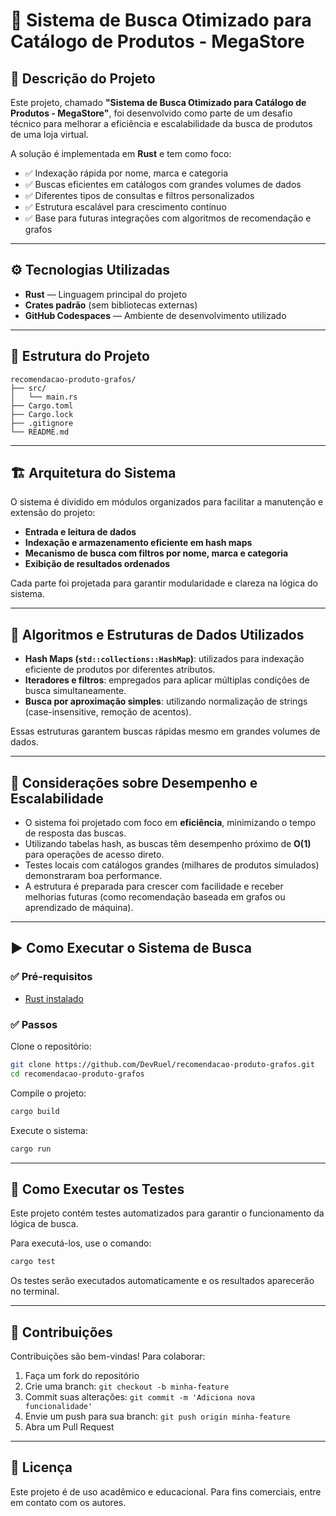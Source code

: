 # 🔎 Sistema de Busca Otimizado para Catálogo de Produtos - MegaStore

## 📘 Descrição do Projeto

Este projeto, chamado **"Sistema de Busca Otimizado para Catálogo de Produtos - MegaStore"**, foi desenvolvido como parte de um desafio técnico para melhorar a eficiência e escalabilidade da busca de produtos de uma loja virtual.

A solução é implementada em **Rust** e tem como foco:

- ✅ Indexação rápida por nome, marca e categoria  
- ✅ Buscas eficientes em catálogos com grandes volumes de dados  
- ✅ Diferentes tipos de consultas e filtros personalizados  
- ✅ Estrutura escalável para crescimento contínuo  
- ✅ Base para futuras integrações com algoritmos de recomendação e grafos

---

## ⚙️ Tecnologias Utilizadas

- **Rust** — Linguagem principal do projeto  
- **Crates padrão** (sem bibliotecas externas)  
- **GitHub Codespaces** — Ambiente de desenvolvimento utilizado

---

## 📁 Estrutura do Projeto

```
recomendacao-produto-grafos/
├── src/
│   └── main.rs
├── Cargo.toml
├── Cargo.lock
├── .gitignore
└── README.md
```

---

## 🏗️ Arquitetura do Sistema

O sistema é dividido em módulos organizados para facilitar a manutenção e extensão do projeto:

- **Entrada e leitura de dados**  
- **Indexação e armazenamento eficiente em hash maps**  
- **Mecanismo de busca com filtros por nome, marca e categoria**  
- **Exibição de resultados ordenados**

Cada parte foi projetada para garantir modularidade e clareza na lógica do sistema.

---

## 🧠 Algoritmos e Estruturas de Dados Utilizados

- **Hash Maps (`std::collections::HashMap`)**: utilizados para indexação eficiente de produtos por diferentes atributos.
- **Iteradores e filtros**: empregados para aplicar múltiplas condições de busca simultaneamente.
- **Busca por aproximação simples**: utilizando normalização de strings (case-insensitive, remoção de acentos).

Essas estruturas garantem buscas rápidas mesmo em grandes volumes de dados.

---

## 🚀 Considerações sobre Desempenho e Escalabilidade

- O sistema foi projetado com foco em **eficiência**, minimizando o tempo de resposta das buscas.
- Utilizando tabelas hash, as buscas têm desempenho próximo de **O(1)** para operações de acesso direto.
- Testes locais com catálogos grandes (milhares de produtos simulados) demonstraram boa performance.
- A estrutura é preparada para crescer com facilidade e receber melhorias futuras (como recomendação baseada em grafos ou aprendizado de máquina).

---

## ▶️ Como Executar o Sistema de Busca

### ✅ Pré-requisitos

- [Rust instalado](https://www.rust-lang.org/tools/install)

### ✅ Passos

Clone o repositório:

```bash
git clone https://github.com/DevRuel/recomendacao-produto-grafos.git
cd recomendacao-produto-grafos
```

Compile o projeto:

```bash
cargo build
```

Execute o sistema:

```bash
cargo run
```

---

## 🧪 Como Executar os Testes

Este projeto contém testes automatizados para garantir o funcionamento da lógica de busca.

Para executá-los, use o comando:

```bash
cargo test
```

Os testes serão executados automaticamente e os resultados aparecerão no terminal.

---

## 🤝 Contribuições

Contribuições são bem-vindas! Para colaborar:

1. Faça um fork do repositório
2. Crie uma branch: `git checkout -b minha-feature`
3. Commit suas alterações: `git commit -m 'Adiciona nova funcionalidade'`
4. Envie um push para sua branch: `git push origin minha-feature`
5. Abra um Pull Request

---

## 📄 Licença

Este projeto é de uso acadêmico e educacional. Para fins comerciais, entre em contato com os autores.
